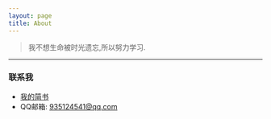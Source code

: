 ```yaml
---
layout: page
title: About
---
```


> 我不想生命被时光遗忘,所以努力学习.  

---

### 联系我
- <a href="https://www.jianshu.com/u/6e1e9a92c7a4">我的简书</a>
- QQ邮箱: 935124541@qq.com
